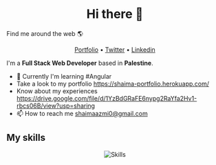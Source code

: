 <h1 align="center">Hi there 👋</h1>

 Find me around the web 🌎
 <p align="center">
  <a href="https://shaima-portfolio.herokuapp.com/">Portfolio</a> •
  <a href="https://twitter.com/shaimaihdoosh">Twitter</a> •
  <a href="https://www.linkedin.com/in/shaimaihdoosh/">Linkedin</a>
</p>



I'm a __Full Stack Web  Developer__ based in __Palestine__. 

* 💼 Currently I'm learning #Angular <br/>
* Take a look to my portfolio https://shaima-portfolio.herokuapp.com/ <br/>
* Know about my experiences https://drive.google.com/file/d/1YzBdGRaFE6nypg2RaYfa2Hv1-rbcs06B/view?usp=sharing <br/>
* 📫 How to reach me shaimaazmi0@gmail.com

## My skills

<p align="center">
  <img align="center" alt="Skills" src="https://github.com/viclafouch/viclafouch/blob/master/img/pack.png" />
</p>




